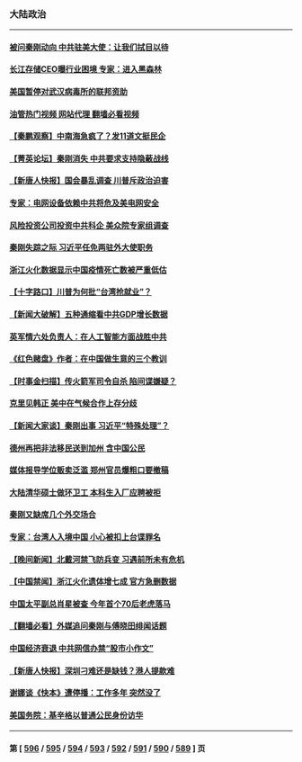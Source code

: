 ### 大陆政治
---
#### [被问秦刚动向 中共驻美大使：让我们拭目以待](../../pages/ncid277/n14038081.md?07201245) 
#### [长江存储CEO曝行业困境 专家：进入黑森林](../../pages/ncid277/n14038039.md?07201245) 
#### [美国暂停对武汉病毒所的联邦资助](../../pages/ncid277/n14037988.md?07201245) 
#### [油管热门视频 网站代理 翻墙必看视频](http://138.2.39.72:81/youtube.html?epic-marker?07201245)
#### [【秦鹏观察】中南海急疯了？发11道文挺民企](../../pages/ncid277/n14038013.md?07201245) 
#### [【菁英论坛】秦刚消失 中共要求支持隐蔽战线](../../pages/ncid277/n14037978.md?07201245) 
#### [【新唐人快报】国会暴乱调查 川普斥政治迫害](../../pages/ncid277/n14037991.md?07201245) 
#### [专家：电网设备依赖中共将危及美电网安全](../../pages/ncid277/n14037969.md?07201245) 
#### [风险投资公司投资中共科企 美众院专家组调查](../../pages/ncid277/n14037907.md?07201245) 
#### [秦刚失踪之际 习近平任免两驻外大使职务](../../pages/ncid277/n14037044.md?07201245) 
#### [浙江火化数据显示中国疫情死亡数被严重低估](../../pages/ncid277/n14037925.md?07201245) 
#### [【十字路口】川普为何批“台湾抢就业”？](../../pages/ncid277/n14037749.md?07201245) 
#### [【新闻大破解】五种通缩看中共GDP增长数据](../../pages/ncid277/n14037746.md?07201245) 
#### [英军情六处负责人：在人工智能方面战胜中共](../../pages/ncid277/n14037838.md?07201245) 
#### [《红色赌盘》作者：在中国做生意的三个教训](../../pages/ncid277/n14037766.md?07201245) 
#### [【时事金扫描】传火箭军司令自杀 陷间谍嫌疑？](../../pages/ncid277/n14037711.md?07201245) 
#### [克里见韩正 美中在气候合作上存分歧](../../pages/ncid277/n14037762.md?07201245) 
#### [【新闻大家谈】秦刚出事 习近平“特殊处理”？](../../pages/ncid277/n14037727.md?07201245) 
#### [德州再把非法移民送到加州 含中国公民](../../pages/ncid277/n14037706.md?07201245) 
#### [媒体报导学位贩卖泛滥 郑州官员爆粗口要撤稿](../../pages/ncid277/n14037627.md?07201245) 
#### [大陆清华硕士做环卫工 本科生入厂应聘被拒](../../pages/ncid277/n14037538.md?07201245) 
#### [秦刚又缺席几个外交场合](../../pages/ncid277/n14037491.md?07201245) 
#### [专家：台湾人入境中国 小心被扣上台谍罪名](../../pages/ncid277/n14036943.md?07201245) 
#### [【晚间新闻】北戴河禁飞防兵变 习遇前所未有危机](../../pages/ncid277/n14037467.md?07201245) 
#### [【中国禁闻】浙江火化遗体增七成 官方急删数据](../../pages/ncid277/n14036699.md?07201245) 
#### [中国太平副总肖星被查 今年首个70后老虎落马](../../pages/ncid277/n14037244.md?07201245) 
#### [【翻墙必看】外媒追问秦刚与傅晓田绯闻话题](../../pages/ncid277/n14037306.md?07201245) 
#### [中国经济衰退 中共网信办禁“股市小作文”](../../pages/ncid277/n14037164.md?07201245) 
#### [【新唐人快报】深圳刁难还是缺钱？港人提款难](../../pages/ncid277/n14037151.md?07201245) 
#### [谢娜谈《快本》遭停播：工作多年 突然没了](../../pages/ncid277/n14037119.md?07201245) 
#### [美国务院：基辛格以普通公民身份访华](../../pages/ncid277/n14037084.md?07201245) 

---
#### 第 [ [596](./596.md?07201245) / [595](./595.md?07201245) / [594](./594.md?07201245) / [593](./593.md?07201245) / [592](./592.md?07201245) / [591](./591.md?07201245) / [590](./590.md?07201245) / [589](./589.md?07201245) ] 页
